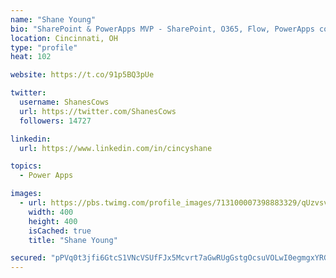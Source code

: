 ```yaml
---
name: "Shane Young"
bio: "SharePoint & PowerApps MVP - SharePoint, O365, Flow, PowerApps consulting? @PowerApps911 | Pure Snark? You found it."
location: Cincinnati, OH
type: "profile"
heat: 102

website: https://t.co/91p5BQ3pUe

twitter:
  username: ShanesCows
  url: https://twitter.com/ShanesCows
  followers: 14727

linkedin:
  url: https://www.linkedin.com/in/cincyshane

topics:
  - Power Apps

images:
  - url: https://pbs.twimg.com/profile_images/713100007398883329/qUzvsvQ3_400x400.jpg
    width: 400
    height: 400
    isCached: true
    title: "Shane Young"

secured: "pPVq0t3jfi6GtcS1VNcVSUfFJx5Mcvrt7aGwRUgGstgOcsuVOLwI0egmgxYRGqMmLbWn/32uEvbA4dxLmr1RtehZHFCrxFZxljracTsjn8fZL3UFmZeLjM6tXNpi4vse+im6oicBSO7scW+45iwzcCFtb6GtR7IGbtVJ3pW+0tau8+58Z/2y03klD5FshhgN8OW/ObjURALU2YmJBwiox/QM6bCGS/uxAxci6avs7pVWojyLWN6dcF9rdbTFF3CVnwFhDzQDR70jvDqumPX1XRyO0dbIUG3XGinSyQlwJlbIXzh1DoSvuC0OVnA2eAeZKnw2ioI0REmjG9LCxMsOpwc/JT52swH3NQ2Bum7+QNEj2+ewNSX8TKwz172bGJXKPOqeCyZenQ4ZekRikgHv8GAhwo6N8hKs/0pSLZLCnMU=;nJmvnGt+itHPzjdAXw2JHA=="
---
```


